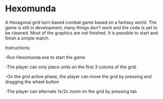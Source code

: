 # Hexomunda
A Hexagonal grid turn-based combat game based on a fantasy world.
The game is still in development, many things don't work and the code is yet to be cleaned. 
Most of the graphics are not finished.
It is possible to start and finish a simple match.


Instructions:

-Run Hexomunda.exe to start the game<br/>

-The player can only place units on the first 3 colums of the grid.<br/>

-On the grid active phase, the player can move the grid by pressing and dragging the wheel button <br/>

-The player can alternate 1x/2x zoom on the grid by pressing tab <br/>